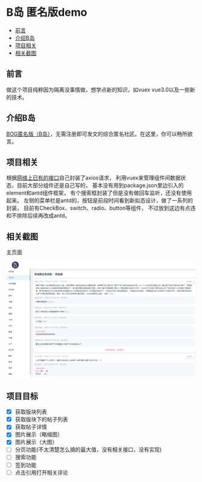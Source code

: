 # B岛 匿名版demo

* [前言](#前言)
* [介绍B岛](#介绍B岛)
* [项目相关](#项目相关 )
* [相关截图](#相关截图)

## 前言
做这个项目纯粹因为隔离没事情做，想学点新的知识，如vuex vue3.0以及一些新的技术。

## 介绍B岛
[BOG匿名版（B岛）](http://bog.ac/)，无需注册即可发文的综合匿名社区。在这里，你可以畅所欲言。

## 项目相关
根据[网络上已有的接口](https://easydoc.net/s/74385062)自己封装了axios请求，
利用vuex来管理组件间数据状态，目前大部分组件还是自己写的，
基本没有用到package.json里边引入的element和antd组件框架，
有个搜索框封装了但是没有做回车监听，还没有使用起来。
左侧的菜单栏是antd的，按钮是前段时间看到新拟态设计，做了一系列的封装，
目前有CheckBox、switch、radio、button等组件，
不过放到这边有点违和不排除后续再改成antd。

## 相关截图

主页面

![img.png](screenShot/img_1.png)

## 项目目标
- [x] 获取版块列表
- [x] 获取版块下的帖子列表
- [x] 获取帖子详情
- [x] 图片展示（略缩图）
- [X] 图片展示（大图）
- [ ] 分页功能(不太清楚怎么搞的最大值，没有相关接口，没有实现)
- [ ] 搜索功能
- [ ] 签到功能
- [ ] 点击引用打开相关评论
